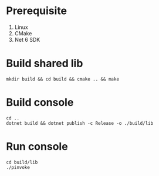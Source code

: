 # Prerequisite

1. Linux
2. CMake
3. Net 6 SDK

# Build shared lib

```
mkdir build && cd build && cmake .. && make
```

# Build console

```
cd ..
dotnet build && dotnet publish -c Release -o ./build/lib
```

# Run console

```
cd build/lib
./pinvoke
```
